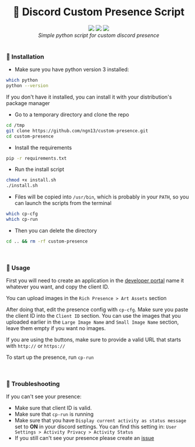 <div align="center">
  <h1>🎨 Discord Custom Presence Script</h1>
  <img src="https://img.shields.io/github/languages/count/ngn13/custom-presence">
  <img src="https://img.shields.io/github/directory-file-count/ngn13/custom-presence">
  <img src="https://img.shields.io/github/languages/code-size/ngn13/custom-presence">
  <br>
  <i>Simple python script for custom discord presence</i>
</div>

<br>

### 📀  Installation
- Make sure you have python version 3 installed:
```bash
which python
python --version
```
If you don't have it installed, you can install it
with your distribution's package manager
- Go to a temporary directory and clone the repo
```bash
cd /tmp
git clone https://github.com/ngn13/custom-presence.git
cd custom-presence
```
- Install the requirements
```bash
pip -r requirements.txt
```
- Run the install script
```bash
chmod +x install.sh
./install.sh
```
- Files will be copied into `/usr/bin`, which is probably
in your `PATH`, so you can launch the scripts from the terminal
```bash
which cp-cfg
which cp-run
```
- Then you can delete the directory
```bash
cd .. && rm -rf custom-presence
```

<br>

### 🚀  Usage
First you will need to create an application in the [developer portal](https://discord.com/developers/applications/)
name it whatever you want, and copy the client ID.

You can upload images in the `Rich Presence > Art Assets` section

After doing that, edit the presence config with `cp-cfg`.
Make sure you paste the client ID into the `Client ID` section.
You can use the images that you uploaded earlier in the `Large Image Name`
and `Small Image Name` section, leave them empty if you want no images.

If you are using the buttons, make sure to provide a valid URL that starts
with `http://` or `https://`

To start up the presence, run `cp-run`

<br>

### 🔎  Troubleshooting
If you can't see your presence:
- Make sure that client ID is valid.
- Make sure that `cp-run` is running
- Make sure that you have `Display current activity as status message` set to **ON** in your discord settings. 
You can find this setting in: `User Settings > Activity Privacy > Activity Status`
- If you still can't see your presence please create an [issue](https://github.com/ngn13/custom-presence/issues)

<br>
